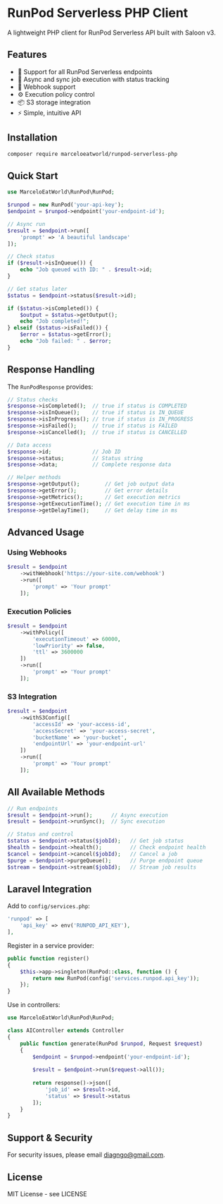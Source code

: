 # RunPod Serverless PHP Client
A lightweight PHP client for RunPod Serverless API built with Saloon v3.

## Features
* 🚀 Support for all RunPod Serverless endpoints
* 🔄 Async and sync job execution with status tracking
* 📡 Webhook support
* ⚙️ Execution policy control
* 📦 S3 storage integration
* ⚡ Simple, intuitive API

## Installation
```bash
composer require marceloeatworld/runpod-serverless-php
```

## Quick Start
```php
use MarceloEatWorld\RunPod\RunPod;

$runpod = new RunPod('your-api-key');
$endpoint = $runpod->endpoint('your-endpoint-id');

// Async run
$result = $endpoint->run([
    'prompt' => 'A beautiful landscape'
]);

// Check status
if ($result->isInQueue()) {
    echo "Job queued with ID: " . $result->id;
}

// Get status later
$status = $endpoint->status($result->id);

if ($status->isCompleted()) {
    $output = $status->getOutput();
    echo "Job completed!";
} elseif ($status->isFailed()) {
    $error = $status->getError();
    echo "Job failed: " . $error;
}
```

## Response Handling
The `RunPodResponse` provides:
```php
// Status checks
$response->isCompleted();  // true if status is COMPLETED
$response->isInQueue();    // true if status is IN_QUEUE
$response->isInProgress(); // true if status is IN_PROGRESS
$response->isFailed();     // true if status is FAILED
$response->isCancelled();  // true if status is CANCELLED

// Data access
$response->id;             // Job ID
$response->status;         // Status string
$response->data;           // Complete response data

// Helper methods
$response->getOutput();        // Get job output data
$response->getError();         // Get error details
$response->getMetrics();       // Get execution metrics
$response->getExecutionTime(); // Get execution time in ms
$response->getDelayTime();     // Get delay time in ms
```

## Advanced Usage
### Using Webhooks
```php
$result = $endpoint
    ->withWebhook('https://your-site.com/webhook')
    ->run([
        'prompt' => 'Your prompt'
    ]);
```

### Execution Policies
```php
$result = $endpoint
    ->withPolicy([
        'executionTimeout' => 60000,
        'lowPriority' => false,
        'ttl' => 3600000
    ])
    ->run([
        'prompt' => 'Your prompt'
    ]);
```

### S3 Integration
```php
$result = $endpoint
    ->withS3Config([
        'accessId' => 'your-access-id',
        'accessSecret' => 'your-access-secret',
        'bucketName' => 'your-bucket',
        'endpointUrl' => 'your-endpoint-url'
    ])
    ->run([
        'prompt' => 'Your prompt'
    ]);
```

## All Available Methods
```php
// Run endpoints
$result = $endpoint->run();      // Async execution
$result = $endpoint->runSync();  // Sync execution

// Status and control
$status = $endpoint->status($jobId);   // Get job status
$health = $endpoint->health();         // Check endpoint health
$cancel = $endpoint->cancel($jobId);   // Cancel a job
$purge = $endpoint->purgeQueue();      // Purge endpoint queue
$stream = $endpoint->stream($jobId);   // Stream job results
```

## Laravel Integration
Add to `config/services.php`:
```php
'runpod' => [
    'api_key' => env('RUNPOD_API_KEY'),
],
```

Register in a service provider:
```php
public function register()
{
    $this->app->singleton(RunPod::class, function () {
        return new RunPod(config('services.runpod.api_key'));
    });
}
```

Use in controllers:
```php
use MarceloEatWorld\RunPod\RunPod;

class AIController extends Controller
{
    public function generate(RunPod $runpod, Request $request)
    {
        $endpoint = $runpod->endpoint('your-endpoint-id');
        
        $result = $endpoint->run($request->all());
        
        return response()->json([
            'job_id' => $result->id,
            'status' => $result->status
        ]);
    }
}
```

## Support & Security
For security issues, please email [diagngo@gmail.com](mailto:diagngo@gmail.com).

## License
MIT License - see LICENSE